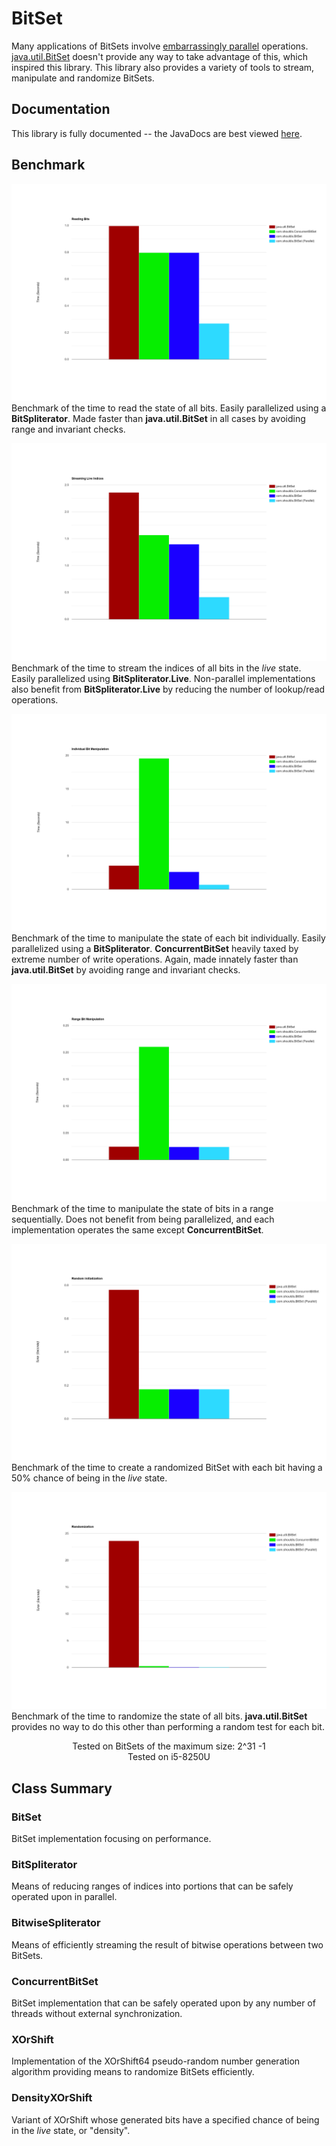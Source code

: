# BitSet
Many applications of BitSets involve [embarrassingly parallel](https://www.wikipedia.org/wiki/Embarrassingly_parallel) operations. [java.util.BitSet](https://docs.oracle.com/javase/10/docs/api/java/util/BitSet.html) doesn't provide any way to take advantage of this, which inspired this library. This library also provides a variety of tools to stream, manipulate and randomize BitSets.

## Documentation
This library is fully documented -- the JavaDocs are best viewed [here](https://ashouldis.github.io/BitSet/).

## Benchmark
![Reading](https://github.com/ashouldis/BitSet/blob/master/benchmark_read.png "\Benchmark_Read")
Benchmark of the time to read the state of all bits. Easily parallelized using a **BitSpliterator**. Made faster than **java.util.BitSet** in all cases by avoiding range and invariant checks.

![Streaming](https://github.com/ashouldis/BitSet/blob/master/benchmark_stream.png "\Benchmark_Stream")
Benchmark of the time to stream the indices of all bits in the *live* state. Easily parallelized using **BitSpliterator.Live**. Non-parallel implementations also benefit from **BitSpliterator.Live** by reducing the number of lookup/read operations.

![Manipulating](https://github.com/ashouldis/BitSet/blob/master/benchmark_bit.png "\Benchmark_Bit")
Benchmark of the time to manipulate the state of each bit individually. Easily parallelized using a **BitSpliterator**. **ConcurrentBitSet** heavily taxed by extreme number of write operations. Again, made innately faster than **java.util.BitSet** by avoiding range and invariant checks.

![Range Manipulating](https://github.com/ashouldis/BitSet/blob/master/benchmark_range.png "\Benchmark_Range")
Benchmark of the time to manipulate the state of bits in a range sequentially. Does not benefit from being parallelized, and each implementation operates the same except **ConcurrentBitSet**. 

![Random Initialization](https://github.com/ashouldis/BitSet/blob/master/benchmark_random_init.png "\Benchmark_Random_Init")
Benchmark of the time to create a randomized BitSet with each bit having a 50% chance of being in the *live* state.

![Randomization](https://github.com/ashouldis/BitSet/blob/master/benchmark_randomize.png "\Benchmark_Randomize")
Benchmark of the time to randomize the state of all bits. **java.util.BitSet** provides no way to do this other than performing a random test for each bit.

<center>Tested on BitSets of the maximum size: 2^31 -1</center>
<center>Tested on i5-8250U</center>

## Class Summary

### BitSet
BitSet implementation focusing on performance.

### BitSpliterator
Means of reducing ranges of indices into portions that can be safely operated upon in parallel.

### BitwiseSpliterator
Means of efficiently streaming the result of bitwise operations between two BitSets.

### ConcurrentBitSet
BitSet implementation that can be safely operated upon by any number of threads without external synchronization.

### XOrShift
Implementation of the XOrShift64 pseudo-random number generation algorithm providing means to randomize BitSets efficiently.

### DensityXOrShift
Variant of XOrShift whose generated bits have a specified chance of being in the *live* state, or "density".